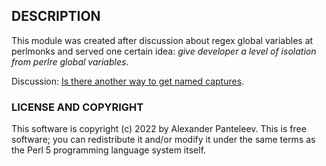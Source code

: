 ## DESCRIPTION

This module was created after discussion about regex global variables
at perlmonks and served one certain idea:
*give developer a level of isolation from perlre global variables*.

Discussion: [Is there another way to get named captures](https://perlmonks.org/?node_id=11140275).

### LICENSE AND COPYRIGHT

This software is copyright (c) 2022 by Alexander Panteleev. This is free software; you can redistribute it and/or modify it under the same terms as the Perl 5 programming language system itself.